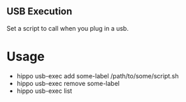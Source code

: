 ## USB Execution

Set a script to call when you plug in a usb.

# Usage
- hippo usb-exec add some-label /path/to/some/script.sh
- hippo usb-exec remove some-label
- hippo usb-exec list 

